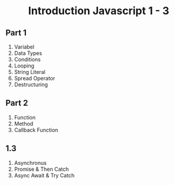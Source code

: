 <h1 align="center">Introduction Javascript 1 - 3</h1>

## Part 1

1. Variabel
2. Data Types
3. Conditions
4. Looping
5. String Literal
6. Spread Operator
7. Destructuring

## Part 2

1. Function
2. Method
3. Callback Function

## 1.3

1. Asynchronus
2. Promise & Then Catch
3. Async Await & Try Catch
